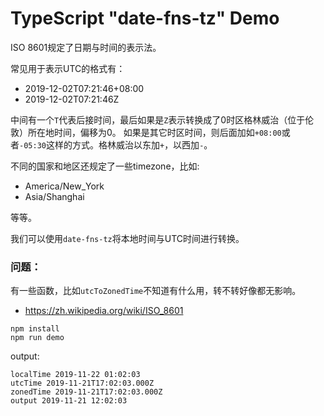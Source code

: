 TypeScript "date-fns-tz" Demo
===========================

ISO 8601规定了日期与时间的表示法。

常见用于表示UTC的格式有：

- 2019-12-02T07:21:46+08:00
- 2019-12-02T07:21:46Z

中间有一个`T`代表后接时间，最后如果是`Z`表示转换成了0时区格林威治（位于伦敦）所在地时间，偏移为0。
如果是其它时区时间，则后面加如`+08:00`或者`-05:30`这样的方式。格林威治以东加`+`，以西加`-`。

不同的国家和地区还规定了一些timezone，比如:

- America/New_York
- Asia/Shanghai

等等。

我们可以使用`date-fns-tz`将本地时间与UTC时间进行转换。

### 问题：

有一些函数，比如`utcToZonedTime`不知道有什么用，转不转好像都无影响。


- https://zh.wikipedia.org/wiki/ISO_8601

```
npm install
npm run demo
```

output:

```
localTime 2019-11-22 01:02:03
utcTime 2019-11-21T17:02:03.000Z
zonedTime 2019-11-21T17:02:03.000Z
output 2019-11-21 12:02:03
```
